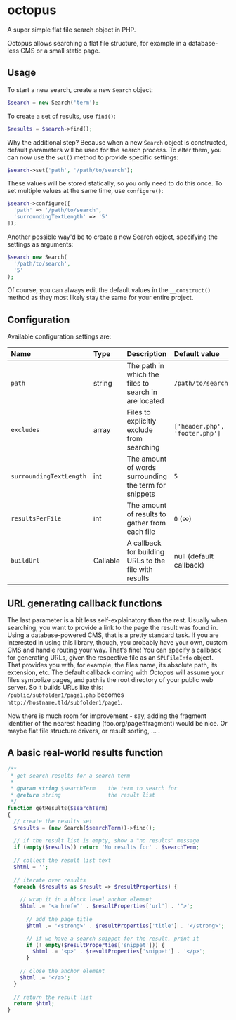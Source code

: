 # octopus
A super simple flat file search object in PHP.  

Octopus allows searching a flat file structure, for example in a database-less CMS or a small static page.



## Usage
To start a new search, create a new `Search` object:

```php
$search = new Search('term');
```

To create a set of results, use `find()`:

```php
$results = $search->find();
```

Why the additional step? Because when a new `Search` object is constructed, default parameters will be used for the search process. To alter them, you can now use the `set()` method to provide specific settings:

```php
$search->set('path', '/path/to/search');
```

These values will be stored statically, so you only need to do this once. To set multiple values at the same time, use `configure()`:

```php
$search->configure([
  'path' => '/path/to/search',
  'surroundingTextLength' => '5'
]);
```

Another possible way'd be to create a new Search object, specifying the settings as arguments:  

```php
$search new Search(
  '/path/to/search',
  '5'
);
```

Of course, you can always edit the default values in the `__construct()` method as they most likely stay the same for your entire project.


## Configuration

Available configuration settings are:

| Name                    | Type     | Description                                           | Default value                  |
|:------------------------|:---------|:------------------------------------------------------|:-------------------------------|
| `path`                  | string   | The path in which the files to search in are located  | `/path/to/search`              |
| `excludes`              | array    | Files to explicitly exclude from searching            | `['header.php', 'footer.php']` |
| `surroundingTextLength` | int      | The amount of words surrounding the term for snippets | `5`                            |
| `resultsPerFile`        | int      | The amount of results to gather from each file        | `0` (∞)                        |
| `buildUrl`              | Callable | A callback for building URLs to the file with results | null (default callback)        |


## URL generating callback functions

The last parameter is a bit less self-explainatory than the rest. Usually when searching, you want to provide a link to the page the result was found in. Using a database-powered CMS, that is a pretty standard task. If you are interested in using this library, though, you probably have your own, custom CMS and handle routing your way. That's fine! You can specify a callback for generating URLs, given the respective file as an `SPLFileInfo` object.  
That provides you with, for example, the files name, its absolute path, its extension, etc. The default callback coming with *Octopus* will assume your files symbolize pages, and `path` is the root directory of your public web server. So it builds URLs like this:  
`/public/subfolder1/page1.php` becomes `http://hostname.tld/subfolder1/page1`.

Now there is much room for improvement - say, adding the fragment identifier of the nearest heading (foo.org/page#fragment) would be nice. Or maybe flat file structure drivers, or result sorting, ... .

## A basic real-world results function

```php
/**
 * get search results for a search term
 * 
 * @param string $searchTerm    the term to search for
 * @return string               the result list
 */
function getResults($searchTerm)
{
  // create the results set
  $results = (new Search($searchTerm))->find();
  
  // if the result list is empty, show a "no results" message
  if (empty($results)) return 'No results for' . $searchTerm;
  
  // collect the result list text
  $html = '';
  
  // iterate over results
  foreach ($results as $result => $resultProperties) {
    
    // wrap it in a block level anchor element
    $html .= '<a href="' . $resultProperties['url'] . '">';
    
      // add the page title
      $html .= '<strong>' . $resultProperties['title'] . '</strong>';

      // if we have a search snippet for the result, print it
      if (! empty($resultProperties['snippet'])) {
        $html .= '<p>' . $resultProperties['snippet'] . '</p>';
      }
    
    // close the anchor element
    $html .= '</a>';
  }
  
  // return the result list
  return $html;
}
```
